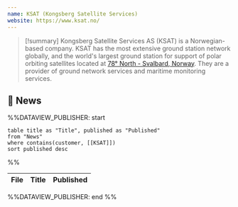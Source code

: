 ```yaml
---
name: KSAT (Kongsberg Satellite Services)
website: https://www.ksat.no/
---
```


>[!summary]
>Kongsberg Satellite Services AS (KSAT) is a Norwegian-based company. KSAT has the most extensive ground station network globally, and the world's largest ground station for support of polar orbiting satellites located at [78° North - Svalbard, Norway](https://maps.app.goo.gl/na4tJeEj5AARqEyH8). They are a provider of ground network services and maritime monitoring services.

## 📰 News
%%DATAVIEW_PUBLISHER: start
```
table title as "Title", published as "Published"
from "News"
where contains(customer, [[KSAT]])
sort published desc
```
%%

| File | Title | Published |
| ---- | ----- | --------- |

%%DATAVIEW_PUBLISHER: end %%